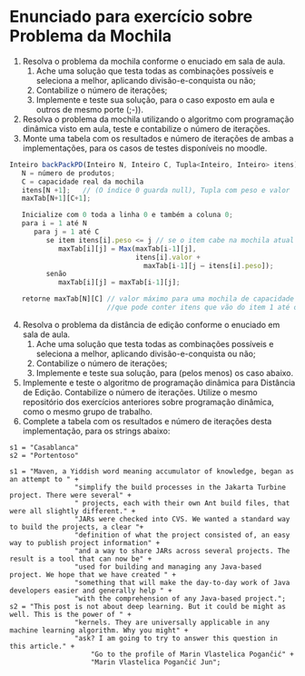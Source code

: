 # Enunciado para exercício sobre Problema da Mochila

1. Resolva o problema da mochila conforme o enuciado em sala de aula. 
   1. Ache uma solução que testa todas as combinações possíveis e seleciona a melhor, aplicando divisão-e-conquista ou não;
   1. Contabilize o número de iterações;
   1. Implemente e teste sua solução, para o caso exposto em aula e outros de mesmo porte (;-)).
1. Resolva o problema da mochila utilizando o algoritmo com programação dinâmica visto em aula, teste e contabilize o número de iterações.
1. Monte uma tabela com os resultados e número de iterações de ambas a implementações, para os casos de testes disponíveis no moodle.
```javascript
Inteiro backPackPD(Inteiro N, Inteiro C, Tupla<Inteiro, Inteiro> itens)
   N = número de produtos;
   C = capacidade real da mochila
   itens[N +1];   // (O índice 0 guarda null), Tupla com peso e valor
   maxTab[N+1][C+1];

   Inicialize com 0 toda a linha 0 e também a coluna 0;
   para i = 1 até N
      para j = 1 até C
         se item itens[i].peso <= j // se o item cabe na mochila atual
            maxTab[i][j] = Max(maxTab[i-1][j], 
                               itens[i].valor + 
                                 maxTab[i-1][j – itens[i].peso]);
         senão
            maxTab[i][j] = maxTab[i-1][j];

   retorne maxTab[N][C] // valor máximo para uma mochila de capacidade C e 		         
                        //que pode conter itens que vão do item 1 até o item N.
```
4. Resolva o problema da distância de edição conforme o enuciado em sala de aula. 
   1. Ache uma solução que testa todas as combinações possíveis e seleciona a melhor, aplicando divisão-e-conquista ou não;
   1. Contabilize o número de iterações;
   1. Implemente e teste sua solução, para (pelos menos) os caso abaixo.
5. Implemente e teste o algoritmo de programação dinâmica para Distância de Edição. Contabilize o número de iterações. Utilize o mesmo repositório dos exercícios anteriores sobre programação dinâmica, como o mesmo grupo de trabalho. 
6. Complete a tabela com os resultados e número de iterações desta implementação, para os strings abaixo:
```
s1 = "Casablanca"
s2 = "Portentoso"

s1 = "Maven, a Yiddish word meaning accumulator of knowledge, began as an attempt to " +
				"simplify the build processes in the Jakarta Turbine project. There were several" + 
				" projects, each with their own Ant build files, that were all slightly different." +
				"JARs were checked into CVS. We wanted a standard way to build the projects, a clear "+ 
				"definition of what the project consisted of, an easy way to publish project information" +
				"and a way to share JARs across several projects. The result is a tool that can now be" +
				"used for building and managing any Java-based project. We hope that we have created " +
				"something that will make the day-to-day work of Java developers easier and generally help " +
				"with the comprehension of any Java-based project.";
s2 = "This post is not about deep learning. But it could be might as well. This is the power of " +
				"kernels. They are universally applicable in any machine learning algorithm. Why you might" +
				"ask? I am going to try to answer this question in this article." + 
			        "Go to the profile of Marin Vlastelica Pogančić" + 
			        "Marin Vlastelica Pogančić Jun";
```
